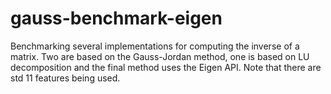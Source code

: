 # gauss-benchmark-eigen
Benchmarking several implementations for computing the inverse of a matrix. Two are based on the Gauss-Jordan method, one is based on LU decomposition and the final method uses the Eigen API.
Note that there are std 11 features being used.
